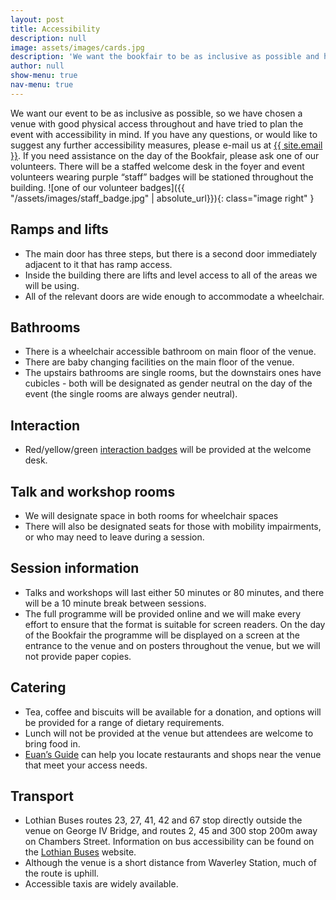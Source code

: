 ```yaml
---
layout: post
title: Accessibility
description: null
image: assets/images/cards.jpg
description: 'We want the bookfair to be as inclusive as possible and have tried to plan the event with accessibility in mind.'
author: null
show-menu: true
nav-menu: true
---
```


We want our event to be as inclusive as possible, so we have chosen a venue with good physical access throughout and have tried to plan the event with accessibility in mind. If you have any questions, or would like to suggest any further accessibility measures, please e-mail us at [{{ site.email }}](mailto:{{site.email}}).
If you need assistance on the day of the Bookfair, please ask one of our volunteers. There will be a staffed welcome desk in the foyer and event volunteers wearing purple “staff” badges will be stationed throughout the building. ![one of our volunteer badges]({{ "/assets/images/staff_badge.jpg" | absolute_url}}){: class="image right" }

## Ramps and lifts
*	The main door has three steps, but there is a second door immediately adjacent to it that has ramp access. 
*	Inside the building there are lifts and level access to all of the areas we will be using. 
*	All of the relevant doors are wide enough to accommodate a wheelchair.

## Bathrooms
*	There is a wheelchair accessible bathroom on main floor of the venue.
*	There are baby changing facilities on the main floor of the venue.
*	The upstairs bathrooms are single rooms, but the downstairs ones have cubicles - both will be designated as gender neutral on the day of the event (the single rooms are always gender neutral).

## Interaction
*	Red/yellow/green [interaction badges](http://autisticadvocacy.tumblr.com/post/94087162207/mysterium-color-communications-badges-we-want) will be provided at the welcome desk.

## Talk and workshop rooms 
*	We will designate space in both rooms for wheelchair spaces
*   There will also be designated seats for those with mobility impairments, or who may need to leave during a session.

## Session information
*	Talks and workshops will last either 50 minutes or 80 minutes, and there will be a 10 minute break between sessions.  
*	The full programme will be provided online and we will make every effort to ensure that the format is suitable for screen readers. On the day of the Bookfair the programme will be displayed on a screen at the entrance to the venue and on posters throughout the venue, but we will not provide paper copies. 

## Catering
*	Tea, coffee and biscuits will be available for a donation, and options will be provided for a range of dietary requirements.
*	Lunch will not be provided at the venue but attendees are welcome to bring food in.
*	[Euan’s Guide](https://www.euansguide.com/) can help you locate restaurants and shops near the venue that meet your access needs.

## Transport
*	Lothian Buses routes 23, 27, 41, 42 and 67 stop directly outside the venue on George IV Bridge, and routes 2, 45 and 300 stop 200m away on Chambers Street. Information on bus accessibility can be found on the [Lothian Buses](https://lothianbuses.co.uk/about-us/community/accessible-buses) website.
*	Although the venue is a short distance from Waverley Station, much of the route is uphill. 
*	Accessible taxis are widely available.


